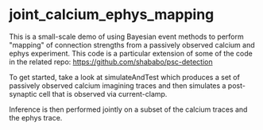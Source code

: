 # joint_calcium_ephys_mapping

This is a small-scale demo of using Bayesian event methods to perform "mapping" of connection strengths from a passively observed calcium and ephys experiment.  This code is a particular extension of some of the code in the related repo: https://github.com/shababo/psc-detection

To get started, take a look at simulateAndTest which produces a set of passively observed calcium imagining traces and then simulates a post-synaptic cell that is observed via current-clamp.  

Inference is then performed jointly on a subset of the calcium traces and the ephys trace.
